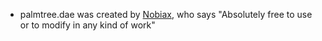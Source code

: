    - palmtree.dae was created by [Nobiax](http://nobiax.deviantart.com), who says "Absolutely free to use or to modify in any kind of work"
